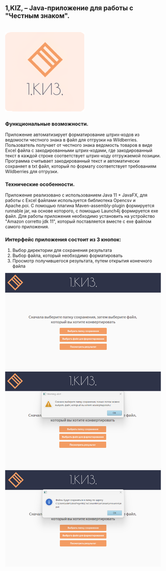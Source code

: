 ## 1,KIZ, – Java-приложение для работы с "Честным знаком". 

# **![Логотип приложения](src/main/resources/small-icon.png)**
### **Функциональные возможности.**
Приложение автоматизирует форматирование штрих-кодов из ведомости честного знака в файл для отгрузки на Wildberries. 
Пользователь получает от честного знака ведомость товаров в виде Excel файла с закодированными штрих-кодами, где 
закодированный текст в каждой строке соответствует штрих-коду отгружаемой позиции. Программа считывает закодированный 
текст и автоматически сохраняет в txt файл, который по формату соответствует требованиям Wildberries для отгрузки.

### **Технические особенности.**
Приложение реализовано с использованием Java 11 + JavaFX, для работы с Excel файлами используется библиотека Opencsv и 
Apache.poi. С помощью плагина Maven-assembly-plugin формируется runnable jar, на основе которого, с помощью Launch4j 
формируется exe файл. Для работы приложения необходимо установить на устройство "Amazon corretto jdk 11", который 
поставляется вместе с exe файлом самого приложения.


### **Интерфейс приложения состоит из 3 кнопок:**
1) Выбор директории для сохранения результата
2) Выбор файла, который необходимо форматировать
3) Просмотр получившегося результата, путем открытия конечного файла

![Логотип приложения](src/main/resources/mainPage.png)
![Логотип приложения](src/main/resources/warningAlert.png)
![Логотип приложения](src/main/resources/infoAlert.png)
